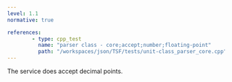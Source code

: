 ```yaml
---
level: 1.1
normative: true

references:
        - type: cpp_test
          name: "parser class - core;accept;number;floating-point"
          path: "/workspaces/json/TSF/tests/unit-class_parser_core.cpp"
---
```


The service does accept decimal points.
